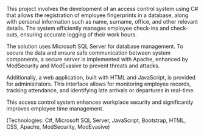 This project involves the development of an access control system using C# that allows the registration of employee fingerprints in a database, along with personal information such as name, surname, office, and other relevant details. The system efficiently manages employee check-ins and check-outs, ensuring accurate logging of their work hours.

The solution uses Microsoft SQL Server for database management. To secure the data and ensure safe communication between system components, a secure server is implemented with Apache, enhanced by ModSecurity and ModEvasive to prevent threats and attacks.

Additionally, a web application, built with HTML and JavaScript, is provided for administrators. This interface allows for monitoring employee records, tracking attendance, and identifying late arrivals or departures in real-time.

This access control system enhances workplace security and significantly improves employee time management.

(Technologies: C#, Microsoft SQL Server, JavaScript, Bootstrap, HTML, CSS, Apache, ModSecurity, ModEvasive)
